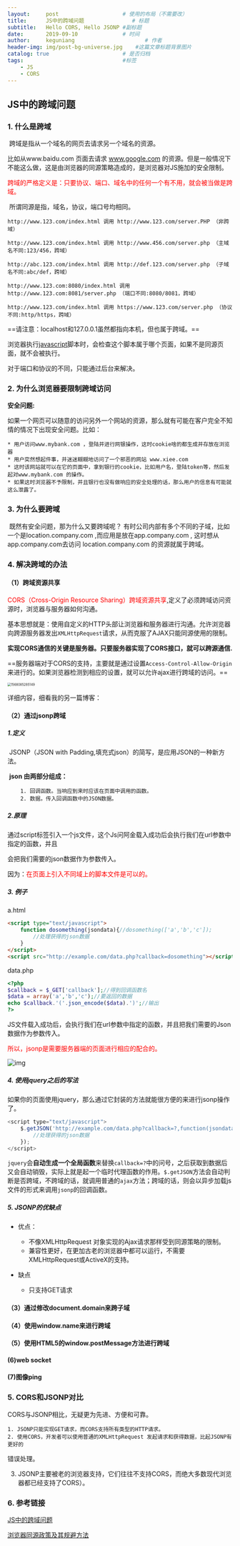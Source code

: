```yaml
---
layout:     post                    # 使用的布局（不需要改）
title:      JS中的跨域问题               # 标题 
subtitle:   Hello CORS, Hello JSONP #副标题
date:       2019-09-10              # 时间
author:     keguniang                      # 作者
header-img: img/post-bg-universe.jpg    #这篇文章标题背景图片
catalog: true                       # 是否归档
tags:                               #标签
    - JS
    - CORS
---
```

## JS中的跨域问题

### 1. 什么是跨域

​	跨域是指从一个域名的网页去请求另一个域名的资源。

比如从www.baidu.com 页面去请求 www.google.com 的资源。但是一般情况下不能这么做，这是由浏览器的同源策略造成的，是浏览器对JS施加的安全限制。

​	<font color='red'>跨域的严格定义是：只要协议、端口、域名中的任何一个有不用，就会被当做是跨域。</font>

​	所谓同源是指，域名，协议，端口号均相同。

```
http://www.123.com/index.html 调用 http://www.123.com/server.PHP （非跨域）

http://www.123.com/index.html 调用 http://www.456.com/server.php （主域名不同:123/456，跨域）

http://abc.123.com/index.html 调用 http://def.123.com/server.php （子域名不同:abc/def，跨域）

http://www.123.com:8080/index.html 调用 http://www.123.com:8081/server.php （端口不同:8080/8081，跨域）

http://www.123.com/index.html 调用 https://www.123.com/server.php （协议不同:http/https，跨域）
```

==请注意：localhost和127.0.0.1虽然都指向本机，但也属于跨域。==

浏览器执行[javascript](http://lib.csdn.net/base/javascript)脚本时，会检查这个脚本属于哪个页面，如果不是同源页面，就不会被执行。

对于端口和协议的不同，只能通过后台来解决。

### 2. 为什么浏览器要限制跨域访问

**安全问题:**

​	如果一个网页可以随意的访问另外一个网站的资源，那么就有可能在客户完全不知情的情况下出现安全问题。比如：

	* 用户访问www.mybank.com ，登陆并进行网银操作，这时cookie啥的都生成并存放在浏览器
	* 用户突然想起件事，并迷迷糊糊地访问了一个邪恶的网站 www.xiee.com
	* 这时该网站就可以在它的页面中，拿到银行的cookie，比如用户名，登陆token等，然后发起对www.mybank.com 的操作。
	* 如果这时浏览器不予限制，并且银行也没有做响应的安全处理的话，那么用户的信息有可能就这么泄露了。

### 3. 为什么要跨域

​	既然有安全问题，那为什么又要跨域呢？ 有时公司内部有多个不同的子域，比如一个是location.company.com ,而应用是放在app.company.com , 这时想从 app.company.com去访问 location.company.com 的资源就属于跨域。

### 4. 解决跨域的办法

#### （1）跨域资源共享

<font color='red'>CORS（Cross-Origin Resource Sharing）跨域资源共享</font>,定义了必须跨域访问资源时，浏览器与服务器如何沟通。

基本思想就是：使用自定义的HTTP头部让浏览器和服务器进行沟通。允许浏览器向跨源服务器发出`XMLHttpRequest`请求，从而克服了AJAX只能同源使用的限制。

**实现CORS通信的关键是服务器。只要服务器实现了CORS接口，就可以跨源通信.**

==服务器端对于CORS的支持，主要就是通过设置`Access-Control-Allow-Origin`来进行的。如果浏览器检测到相应的设置，就可以允许ajax进行跨域的访问。==

<img src="C:\Users\xiaokekecui\AppData\Roaming\Typora\typora-user-images\1568085285149.png" alt="1568085285149" style="zoom:50%;" />

详细内容，细看我的另一篇博客：

#### （2）通过jsonp跨域

##### 1.定义

​	JSONP（JSON with Padding,填充式json）的简写，是应用JSON的一种新方法。

​	**json 由两部分组成：**

		1. 回调函数。当响应到来时应该在页面中调用的函数。
  		2. 数据。传入回调函数中的JSON数据。

##### 2.原理

​	通过script标签引入一个js文件，这个Js问阿金载入成功后会执行我们在url参数中指定的函数，并且

会把我们需要的json数据作为参数传入。

​	因为：<font color='red'>在页面上引入不同域上的脚本文件是可以的。</font>

##### 3. 例子

a.html

```html
<script type="text/javascript">
    function dosomething(jsondata){//dosomething(['a','b','c']);
        //处理获得的json数据
    }
</script>
<script src="http://example.com/data.php?callback=dosomething"></script>
```

data.php

```php
<?php
$callback = $_GET['callback'];//得到回调函数名
$data = array('a','b','c');//要返回的数据
echo $callback.'('.json_encode($data).')';//输出
?>
```

JS文件载入成功后，会执行我们在url参数中指定的函数，并且把我们需要的Json数据作为参数传入。

<font color='red'>所以，jsonp是需要服务器端的页面进行相应的配合的。</font>

![img](https://images2017.cnblogs.com/blog/1191190/201708/1191190-20170824154926855-473423436.png)

##### 4. 使用jquery之后的写法

如果你的页面使用jquery，那么通过它封装的方法就能很方便的来进行jsonp操作了。

```js
<script type="text/javascript">
    $.getJSON('http://example.com/data.php?callback=?,function(jsondata)'){
        //处理获得的json数据
    });
</script>
```

`jquery`会**自动生成一个全局函数**来替换`callback=?`中的问号，之后获取到数据后又会自动销毁，实际上就是起一个临时代理函数的作用。`$.getJSON`方法会自动判断是否跨域，不跨域的话，就调用普通的`ajax`方法；跨域的话，则会以异步加载js文件的形式来调用`jsonp`的回调函数。

##### 5. JSONP的优缺点

* 优点：
  * 不像XMLHttpRequest 对象实现的Ajax请求那样受到同源策略的限制。
  * 兼容性更好，在更加古老的浏览器中都可以运行，不需要XMLHttpRequest或ActiveX的支持。

* 缺点
  * 只支持GET请求

#### （3）通过修改document.domain来跨子域

#### （4）使用window.name来进行跨域

#### （5）使用HTML5的window.postMessage方法进行跨域

####    (6)web socket

####    (7)图像ping

### 5. CORS和JSONP对比

CORS与JSONP相比，无疑更为先进、方便和可靠。

	1. JSONP只能实现GET请求，而CORS支持所有类型的HTTP请求。
 	2. 使用CORS，开发者可以使用普通的XMLHttpRequest 发起请求和获得数据，比起JSONP有更好的

错误处理。

3. JSONP主要被老的浏览器支持，它们往往不支持CORS，而绝大多数现代浏览器都已经支持了CORS）。

### 6. 参考链接

[JS中的跨域问题](https://www.cnblogs.com/yongshaoye/p/7423881.html)

[浏览器同源政策及其规避方法](http://www.ruanyifeng.com/blog/2016/04/same-origin-policy.html)

